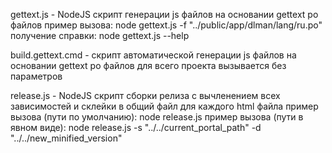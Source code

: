 ﻿gettext.js - NodeJS скрипт генерации js файлов на основании gettext po файлов
	пример вызова:
		node gettext.js -f "../public/app/dlman/lang/ru.po"
	получение справки:
		node gettext.js --help

build.gettext.cmd - скрипт автоматической генерации js файлов на основании gettext po файлов для всего проекта
	вызывается без параметров

release.js - NodeJS скрипт сборки релиза с вычленением всех зависимостей и склейки в общий файл для каждого html файла
	пример вызова (пути по умолчанию):
		node release.js
	пример вызова (пути в явном виде):
		node release.js -s "../../current_portal_path" -d "../../new_minified_version"